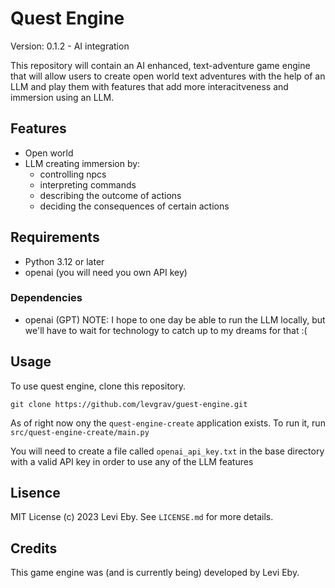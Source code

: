 # Quest Engine

Version: 0.1.2 - AI integration

This repository will contain an AI enhanced, text-adventure game engine that will allow users to create open world text adventures with the help of an LLM and play them with features that add more interacitveness and immersion using an LLM. 

## Features
- Open world
- LLM creating immersion by:
    - controlling npcs
    - interpreting commands
    - describing the outcome of actions
    - deciding the consequences of certain actions

## Requirements

- Python 3.12 or later
- openai (you will need you own API key)

### Dependencies
- openai (GPT) 
NOTE: I hope to one day be able to run the LLM locally, but we'll have to wait for technology to catch up to my dreams for that :( 

## Usage

To use quest engine, clone this repository.

`git clone https://github.com/levgrav/guest-engine.git`

As of right now ony the `quest-engine-create` application exists. To run it, run `src/quest-engine-create/main.py`

You will need to create a file called `openai_api_key.txt` in the base directory with a valid API key in order to use any of the LLM features

## Lisence

MIT License (c) 2023 Levi Eby. See `LICENSE.md` for more details.

## Credits

This game engine was (and is currently being) developed by Levi Eby.
